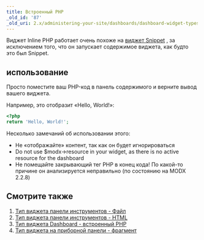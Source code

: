 ```yaml
---
title: Встроенный PHP
_old_id: '87'
_old_uri: 2.x/administering-your-site/dashboards/dashboard-widget-types/dashboard-widget-type-inline-php
---
```


Виджет Inline PHP работает очень похоже на [виджет Snippet](building-sites/client-proofing/dashboards/widget-types/snippet "Тип виджета на приборной панели - фрагмент") , за исключением того, что он запускает содержимое виджета, как будто это был Snippet.

## использование

Просто поместите ваш PHP-код в панель содержимого и верните вывод вашего виджета.

Например, это отобразит «Hello, World!»:

```php
<?php
return 'Hello, World!';
```

Несколько замечаний об использовании этого:

- Не «отображайте» контент, так как он будет игнорироваться
- Do not use $modx->resource in your widget, as there is no active resource for the dashboard
- Не помещайте закрывающий тег PHP в конец кода! По какой-то причине он анализируется неправильно (по состоянию на MODX 2.2.8)

## Смотрите также

1. [Тип виджета панели инструментов - Файл](building-sites/client-proofing/dashboards/widget-types/file)
2. [Тип виджета панели инструментов - HTML](building-sites/client-proofing/dashboards/widget-types/html)
3. [Тип виджета Dashboard - встроенный PHP](building-sites/client-proofing/dashboards/widget-types/inline-php)
4. [Тип виджета на приборной панели - фрагмент](building-sites/client-proofing/dashboards/widget-types/snippet)
